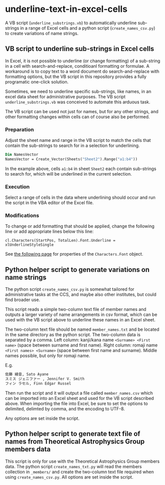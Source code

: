 # underline-text-in-excel-cells

A VB script (`underline_substrings.vb`) to automatically underline sub-strings in a range of Excel cells and a python script (`create_names_csv.py`) to create variations of name strings.

## VB script to underline sub-strings in Excel cells

In Excel, it is not possible to underline (or change formatting) of a sub-string in a cell with search-and-replace, conditioanl formatting or formulae.
A workaround is to copy text to a word document do search-and-replace with formatting options, but the VB script in this repository provides a fully programatic one-click solution.

Sometimes, we need to underline specific sub-strings, like names, in an excel data sheet for administrative purposes. The VB script `underline_substrings.vb` was conceived to automate this arduous task.

The VB script can be used not just for names, but for any other strings, and other formatting changes within cells can of course also be performed.

### Preparation

Adjust the sheet name and range in the VB script to match the cells that contain the sub-strings to search for in a selection for underlining.

```vb
Dim NamesVector
NamesVector = Create_Vector(Sheets("Sheet2").Range("a1:b4"))
```

In the example above, cells `a1:b4` in sheet `Sheet2` each contain sub-strings to search for, which will be underlined in the current selection.

### Execution

Select a range of cells in the data where underlining should occur and run the script in the VBA editor of the Excel file.

### Modifications

To change or add formatting that should be applied, change the following line or add appropriate lines below this line:

```
cl.Characters(StartPos, TotalLen).Font.Underline = xlUnderlineStyleSingle
```

See [the following page](https://docs.microsoft.com/en-us/office/vba/api/excel.font(object)) for properties of the `Characters.Font` object.

## Python helper script to generate variations on name strings

The python script `create_names_csv.py` is somewhat tailored for administrative tasks at the CCS, and maybe also other institutes, but could find broader use.

This script reads a simple two-column text file of member names and outputs a larger variety of name arrangements in csv format, which can be used with the VB script above to underline these names in an Excel sheet.

The two-column text file should be named `member_names.txt` and be located in the same directory as the python script. The two-column data is separated by a comma. Left column: kanji/kana name `<Surname> <First name>` (space between surname and first name). Right column: romaji name `<First names> <Surname>` (space between first name and surname). Middle names possible, but only for romaji name.

E.g.
```txt
佐藤 綾音, Sato Ayane
スミス ジェニファー , Jennifer V. Smith
フィン ラセル, Finn Edgar Russel
```

Then run the script and it will output a file called `member_names.csv` which can be imported into an Excel sheet and used for the VB script described above.
When importing the file into Excel, be sure to set the options to delimited, delimted by comma, and the encoding to UTF-8.

Any options are set inside the script.

## Python helper script to generate text file of names from Theoretical Astrophysics Group members data

This script is only for use with the Theoretical Astrophysics Group members data. The python script `create_names_txt.py` will read the members collection in `_members/` and create the two-column text file required when using `create_names_csv.py`. All options are set inside the script.
